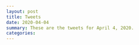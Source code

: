 ```yaml
---
layout: post
title: Tweets
date: 2020-04-04
summary: These are the tweets for April 4, 2020.
categories:
---
```


